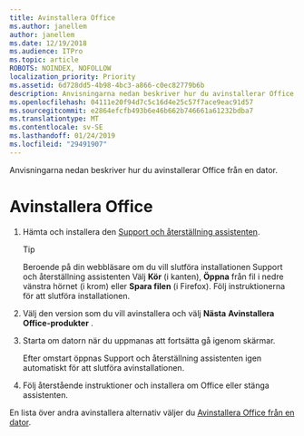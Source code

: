 ```yaml
---
title: Avinstallera Office
ms.author: janellem
author: janellem
ms.date: 12/19/2018
ms.audience: ITPro
ms.topic: article
ROBOTS: NOINDEX, NOFOLLOW
localization_priority: Priority
ms.assetid: 6d728dd5-4b98-4bc3-a866-c0ec82779b6b
description: Anvisningarna nedan beskriver hur du avinstallerar Office från en dator.
ms.openlocfilehash: 04111e20f94d7c5c16d4e25c57f7ace9eac91d57
ms.sourcegitcommit: e2864efcfb493b6e46b662b746661a61232bdba7
ms.translationtype: MT
ms.contentlocale: sv-SE
ms.lasthandoff: 01/24/2019
ms.locfileid: "29491907"
---
```

Anvisningarna nedan beskriver hur du avinstallerar Office från en dator.
  
# <a name="uninstall-office"></a>Avinstallera Office

1. Hämta och installera den [Support och återställning assistenten](https://aka.ms/SARA-OfficeUninstall-Alchemy).
    
    > [!TIP]
    > Beroende på din webbläsare om du vill slutföra installationen Support och återställning assistenten Välj **Kör** (i kanten), **Öppna** från fil i nedre vänstra hörnet (i krom) eller **Spara filen** (i Firefox). Följ instruktionerna för att slutföra installationen. 
  
2. Välj den version som du vill avinstallera och välj **Nästa** **Avinstallera Office-produkter** . 
    
3. Starta om datorn när du uppmanas att fortsätta gå igenom skärmar.
    
    Efter omstart öppnas Support och återställning assistenten igen automatiskt för att slutföra avinstallationen.
    
4. Följ återstående instruktioner och installera om Office eller stänga assistenten.
    
En lista över andra avinstallera alternativ väljer du [Avinstallera Office från en dator](https://support.office.com/article/9dd49b83-264a-477a-8fcc-2fdf5dbf61d8?wt.mc_id=Alchemy_ClientDIA.aspx).
  


